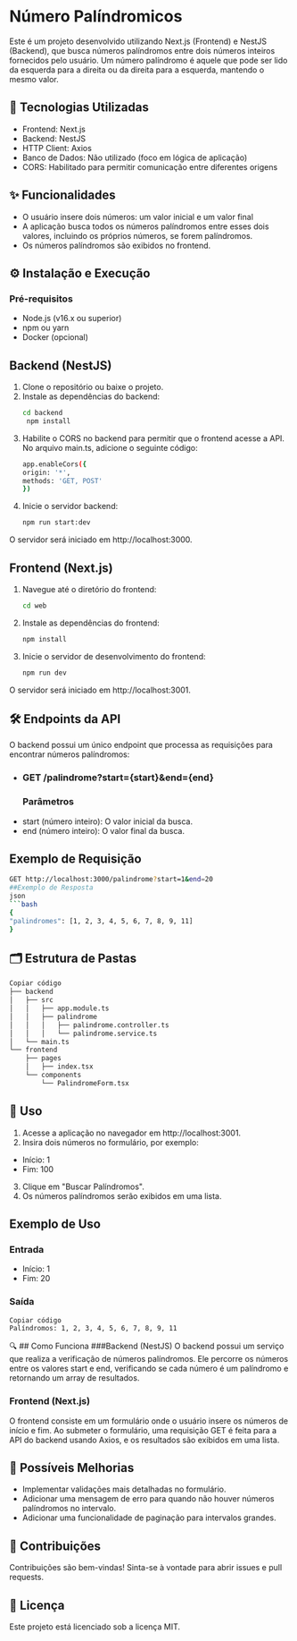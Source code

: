 # Número Palíndromicos
Este é um projeto desenvolvido utilizando Next.js (Frontend) e NestJS (Backend), que busca 
números palíndromos entre dois números inteiros fornecidos pelo usuário. Um número palíndromo 
é aquele que pode ser lido da esquerda para a direita ou da direita para a esquerda, mantendo o 
mesmo valor.

## 🚀 Tecnologias Utilizadas
* Frontend: Next.js
* Backend: NestJS
* HTTP Client: Axios
* Banco de Dados: Não utilizado (foco em lógica de aplicação)
* CORS: Habilitado para permitir comunicação entre diferentes origens

## ✨ Funcionalidades
* O usuário insere dois números: um valor inicial e um valor final
* A aplicação busca todos os números palíndromos entre esses dois valores, incluindo os próprios números, se forem palíndromos.
* Os números palíndromos são exibidos no frontend.

## ⚙️ Instalação e Execução
### Pré-requisitos
* Node.js (v16.x ou superior)
* npm ou yarn
* Docker (opcional)

## Backend (NestJS)
1. Clone o repositório ou baixe o projeto.
2. Instale as dependências do backend:
   ```bash
   cd backend
    npm install

3. Habilite o CORS no backend para permitir que o frontend acesse a API. No arquivo main.ts, adicione o seguinte código:
   ```bash
   app.enableCors({
   origin: '*',
   methods: 'GET, POST'
   })
4. Inicie o servidor backend:
   ```bash
   npm run start:dev
O servidor será iniciado em http://localhost:3000.

## Frontend (Next.js)
1. Navegue até o diretório do frontend:
   ```bash
   cd web
2. Instale as dependências do frontend:
   ```bash
   npm install
3. Inicie o servidor de desenvolvimento do frontend:
   ```bash
   npm run dev
O servidor será iniciado em http://localhost:3001.

## 🛠️ Endpoints da API
O backend possui um único endpoint que processa as requisições para encontrar números palíndromos:
* ### GET /palindrome?start={start}&end={end}
  ### Parâmetros
* start (número inteiro): O valor inicial da busca.
* end (número inteiro): O valor final da busca.
## Exemplo de Requisição
  ```bash
  GET http://localhost:3000/palindrome?start=1&end=20
##Exemplo de Resposta
json
```bash
{
  "palindromes": [1, 2, 3, 4, 5, 6, 7, 8, 9, 11]
}
```

## 🗂️ Estrutura de Pastas
```bash
Copiar código
├── backend
│   ├── src
│   │   ├── app.module.ts
│   │   ├── palindrome
│   │   │   ├── palindrome.controller.ts
│   │   │   └── palindrome.service.ts
│   └── main.ts
└── frontend
    ├── pages
    │   ├── index.tsx
    └── components
        └── PalindromeForm.tsx
```
## 🎯 Uso
1. Acesse a aplicação no navegador em http://localhost:3001.
2. Insira dois números no formulário, por exemplo:
  * Início: 1
  * Fim: 100
3. Clique em "Buscar Palíndromos".
4. Os números palíndromos serão exibidos em uma lista.

## Exemplo de Uso
### Entrada
* Início: 1
* Fim: 20
### Saída
```bash
Copiar código
Palíndromos: 1, 2, 3, 4, 5, 6, 7, 8, 9, 11
```
🔍 ## Como Funciona
###Backend (NestJS)
O backend possui um serviço que realiza a verificação de números palíndromos. Ele percorre os números entre os valores start e end, verificando se cada número é um palíndromo e retornando um array de resultados.

### Frontend (Next.js)
O frontend consiste em um formulário onde o usuário insere os números de início e fim. Ao submeter o formulário, uma requisição GET é feita para a API do backend usando Axios, e os resultados são exibidos em uma lista.

## 🌟 Possíveis Melhorias
* Implementar validações mais detalhadas no formulário.
* Adicionar uma mensagem de erro para quando não houver números palíndromos no intervalo.
* Adicionar uma funcionalidade de paginação para intervalos grandes.

## 🤝 Contribuições
Contribuições são bem-vindas! Sinta-se à vontade para abrir issues e pull requests.

## 📄 Licença
Este projeto está licenciado sob a licença MIT.





